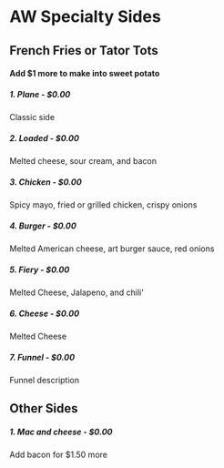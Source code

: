 # AW Specialty Sides

## French Fries or Tator Tots
#### Add $1 more to make into sweet potato

##### 1. Plane - $0.00
Classic side

##### 2. Loaded - $0.00
Melted cheese, sour cream, and bacon

##### 3. Chicken - $0.00
Spicy mayo, fried or grilled chicken, crispy onions

##### 4. Burger - $0.00
Melted American cheese, art burger sauce, red onions

##### 5. Fiery - $0.00
Melted Cheese, Jalapeno, and chili'

##### 6. Cheese - $0.00
Melted Cheese

##### 7. Funnel - $0.00
Funnel description

## Other Sides
##### 1. Mac and cheese - $0.00
Add bacon for $1.50 more